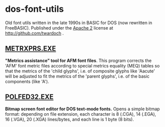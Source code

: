 # dos-font-utils
Old font utils written in the late 1990s in BASIC for DOS (now rewritten in FreeBASIC). Published under the [Apache 2](/LICENSE) license at http://github.com/twardoch . 

## [METRXPRS.EXE](METRXPRS)
**"Metrics assistance" tool for AFM font files**. This program corrects the 'AFM' font metric files according to special metrics equality (MEQ) tables so that the metrics of the 'child glyphs', i.e. of composite glyphs like 'Aacute' will be adjusted to fit the metrics of the 'parent glyphs', i.e. of the basic components (like 'A'). 

## [POLFED32.EXE](POLFED)
**Bitmap screen font editor for DOS text-mode fonts.** Opens a simple bitmap format: depending on file extension, each character is 8 (.CGA), 14 (.EGA), 16 (.VGA), 20 (.XGA) lines/bytes, and each line is 1 byte (8 bits). 
